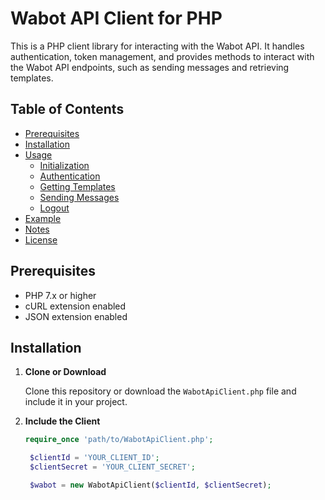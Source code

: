 # Wabot API Client for PHP

This is a PHP client library for interacting with the Wabot API. It handles authentication, token management, and provides methods to interact with the Wabot API endpoints, such as sending messages and retrieving templates.

## Table of Contents

- [Prerequisites](#prerequisites)
- [Installation](#installation)
- [Usage](#usage)
  - [Initialization](#initialization)
  - [Authentication](#authentication)
  - [Getting Templates](#getting-templates)
  - [Sending Messages](#sending-messages)
  - [Logout](#logout)
- [Example](#example)
- [Notes](#notes)
- [License](#license)

## Prerequisites

- PHP 7.x or higher
- cURL extension enabled
- JSON extension enabled

## Installation

1. **Clone or Download**

   Clone this repository or download the `WabotApiClient.php` file and include it in your project.

2. **Include the Client**

   ```php
   require_once 'path/to/WabotApiClient.php';

    $clientId = 'YOUR_CLIENT_ID';
    $clientSecret = 'YOUR_CLIENT_SECRET';

    $wabot = new WabotApiClient($clientId, $clientSecret);
